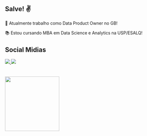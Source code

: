 ## Salve! ✌️

💼 Atualmente trabalho como Data Product Owner no GB!

📚 Estou cursando MBA em Data Science e Analytics na USP/ESALQ!

## Social Midias 
<div>
  <a href="https://www.linkedin.com/in/matheusfidelis0/">
  <img src="https://img.shields.io/badge/LinkedIn-0077B5?style=for-the-badge&logo=linkedin&logoColor=white">
  <a href="https://www.instagram.com/twofidelis">
  <img src="https://img.shields.io/badge/Instagram-E4405F?style=for-the-badge&logo=instagram&logoColor=white">
</div>

#

<!--
**twofidelis/twofidelis** is a ✨ _special_ ✨ repository because its `README.md` (this file) appears on your GitHub profile.

Here are some ideas to get you started:

🔭 I’m currently working on ...
- 🌱 I’m currently learning ...
- 👯 I’m looking to collaborate on ...
- 🤔 I’m looking for help with ...
- 💬 Ask me about ...
- 📫 How to reach me: ...
- 😄 Pronouns: ...
- ⚡ Fun fact: ...
-->
<div>
<img height="180cm" src="https://github-readme-stats.vercel.app/api?username=twofidelis&show_icons=true&theme=dracula&include_all_commits=true">
</div>

